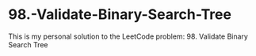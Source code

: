 # 98.-Validate-Binary-Search-Tree
This is my personal solution to the LeetCode problem: 98. Validate Binary Search Tree
